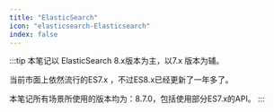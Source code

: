 ```yaml
---
title: "ElasticSearch"
icon: "elasticsearch-Elasticsearch"
index: false
---
```

:::tip
本笔记以 ElasticSearch 8.x版本为主，以7.x 版本为辅。

当前市面上依然流行的ES7.x ，不过ES8.x已经更新了一年多了。

本笔记所有场景所使用的版本均为：8.7.0，包括使用部分ES7.x的API。
:::